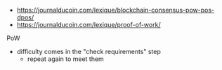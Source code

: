 * https://journalducoin.com/lexique/blockchain-consensus-pow-pos-dpos/
* https://journalducoin.com/lexique/proof-of-work/


PoW
* difficulty comes in the "check requirements" step
  * repeat again to meet them